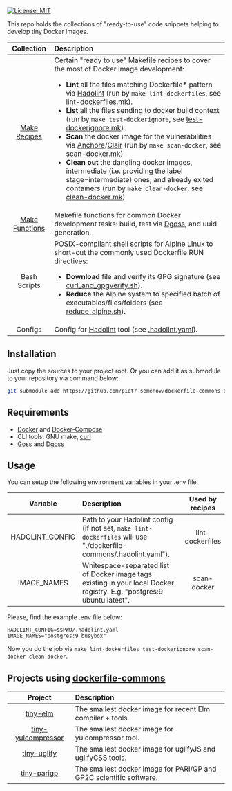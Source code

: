 [![License: MIT](https://img.shields.io/badge/License-MIT-yellow.svg)](https://opensource.org/licenses/MIT)

This repo holds the collections of "ready-to-use" code snippets helping to develop tiny Docker images.

| Collection | Description |
|:----------:|:------------|
| [Make Recipes](./recipes) | Certain "ready to use" Makefile recipes to cover the most of Docker image development:<BR> <UL><LI>**Lint** all the files matching Dockerfile* pattern via [Hadolint](https://github.com/hadolint/hadolint) (run by `make lint-dockerfiles`, see [lint-dockerfiles.mk](lint-dockerfiles.mk)).</LI> <LI>**List** all the files sending to docker build context (run by `make test-dockerignore`, see [test-dockerignore.mk](./recipes/test-dockerignore.mk)).</LI> <LI>**Scan** the docker image for the vulnerabilities via [Anchore](https://github.com/anchore/anchore-engine)/[Clair](https://github.com/arminc/clair-scanner) (run by `make scan-docker`, see [scan-docker.mk](./recipes/scan-docker.mk))</LI> <LI>**Clean out** the dangling docker images, intermediate (i.e. providing the label stage=intermediate) ones, and already exited containers (run by `make clean-docker`, see [clean-docker.mk](./recipes/clean-docker.mk)).</LI></UL> |
| [Make Functions](./docker-funcs.mk) | Makefile functions for common Docker development tasks: build, test via [Dgoss](https://github.com/aelsabbahy/goss/tree/master/extras/dgoss), and uuid generation. |
| Bash Scripts | POSIX-compliant shell scripts for Alpine Linux to short-cut the commonly used Dockerfile RUN directives:<BR> <UL><LI>**Download** file and verify its GPG signature (see [curl_and_gpgverify.sh](./curl_and_gpgverify.sh)).</LI> <LI>**Reduce** the Alpine system to specified batch of executables/files/folders (see [reduce_alpine.sh](./reduce_alpine.sh)).</LI></UL> |
| Configs | Config for [Hadolint](https://github.com/hadolint/hadolint) tool (see [.hadolint.yaml](.hadolint.yaml)). |


## Installation

Just copy the sources to your project root. Or you can add it as submodule to your repository via command below:

```bash
git submodule add https://github.com/piotr-semenov/dockerfile-commons dockerfile-commons
```

## Requirements

  * [Docker](https://docs.docker.com/engine/install/) and [Docker-Compose](https://docs.docker.com/compose/install/)
  * CLI tools: GNU make, [curl](https://curl.se)
  * [Goss](https://github.com/aelsabbahy/goss) and [Dgoss](https://github.com/aelsabbahy/goss/tree/master/extras/dgoss)

## Usage

You can setup the following environment variables in your .env file.

| Variable | Description | Used by recipes |
|:--------:|:------------|:---------------:|
| HADOLINT_CONFIG | Path to your Hadolint config (if not set, `make lint-dockerfiles` will use "./dockerfile-commons/.hadolint.yaml"). | lint-dockerfiles |
| IMAGE_NAMES | Whitespace-separated list of Docker image tags existing in your local Docker registry. E.g. "postgres:9 ubuntu:latest". | scan-docker |

Please, find the example .env file below:

```text
HADOLINT_CONFIG=$$PWD/.hadolint.yaml
IMAGE_NAMES="postgres:9 busybox"
```

Now you do the job via `make lint-dockerfiles test-dockerignore scan-docker clean-docker`.

## Projects using [dockerfile-commons](https://github.com/piotr-semenov/dockerfile-commons)

| Project | Description |
|:-------:|:------------|
| [tiny-elm](https://github.com/piotr-semenov/elm-docker) | The smallest docker image for recent Elm compiler + tools. |
| [tiny-yuicompressor](https://github.com/piotr-semenov/yuicompressor-docker) | The smallest docker image for yuicompressor tool. |
| [tiny-uglify](https://github.com/piotr-semenov/uglify-docker) | The smallest docker image for uglifyJS and uglifyCSS tools. |
| [tiny-parigp](https://github.com/piotr-semenov/parigp-docker) | The smallest docker image for PARI/GP and GP2C scientific software. |
